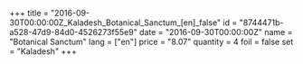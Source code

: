 +++
title = "2016-09-30T00:00:00Z_Kaladesh_Botanical_Sanctum_[en]_false"
id = "8744471b-a528-47d9-84d0-4526273f55e9"
date = "2016-09-30T00:00:00Z"
name = "Botanical Sanctum"
lang = ["en"]
price = "8.07"
quantity = 4
foil = false
set = "Kaladesh"
+++
